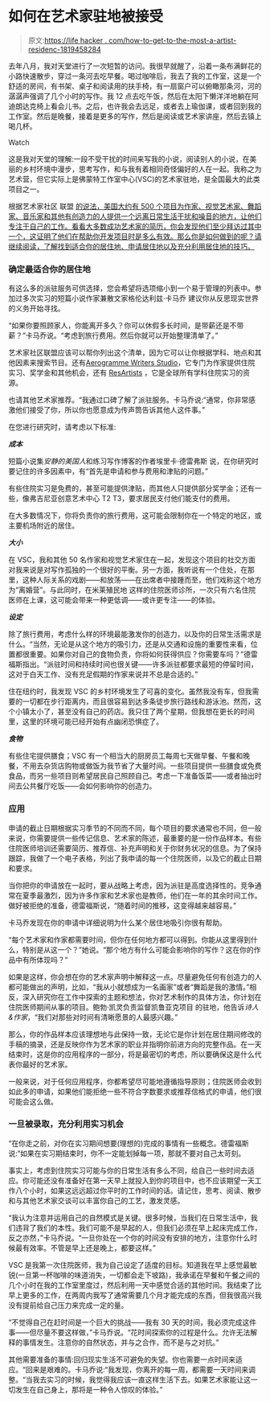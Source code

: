 # 如何在艺术家驻地被接受

> 原文:[https://life hacker . com/how-to-get-to-the-most-a-artist-residenc-1819458284](https://lifehacker.com/how-to-get-into-and-make-the-most-of-an-artist-residenc-1819458284)

去年八月，我对天堂进行了一次短暂的访问。我很早就醒了，沿着一条布满鲜花的小路快速散步，穿过一条河去吃早餐。喝过咖啡后，我去了我的工作室，这是一个舒适的房间，有书架、桌子和阅读用的扶手椅，有一扇窗户可以俯瞰那条河，河的潺潺声强调了几个小时的写作。我 12 点去吃午饭，然后在太阳下懒洋洋地躺在阿迪朗达克椅上看会儿书。之后，也许我会去远足，或者去上瑜伽课，或者回到我的工作室。然后是晚餐，接着是更多的写作，然后是阅读或艺术家讲座，然后去镇上喝几杯。

Watch

这是我对天堂的理解:一段不受干扰的时间来写我的小说，阅读别人的小说，在美丽的乡村环境中漫步，思考写作，和与我有着相同奇怪偏好的人在一起。我称之为艺术营，但它实际上是佛蒙特工作室中心(VSC)的艺术家驻地，是全国最大的此类项目之一。

根据艺术家社区 联盟 [的说法，美国大约有 500 个项目为作家、视觉艺术家、舞蹈家、音乐家和其他有创造力的人提供一个远离日常生活干扰和噪音的地方，让他们专注于自己的工作。看看大多数成功艺术家的简历，你会发现他们至少拜访过其中一个，这证明了他们在帮助你开发项目时是多么有效。那么你是如何做到的呢？请继续阅读，了解找到适合你的居住地、申请居住地以及充分利用居住地的技巧。](http://www.artistcommunities.org/residencies)

### **确定最适合你的居住地**

有这么多的派驻服务可供选择，您会希望将选项缩小到一个易于管理的列表中。参加过多次实习的短篇小说作家兼散文家格伦达利兹·卡马乔 建议你从反思现实世界的义务开始寻找。

“如果你要照顾家人，你能离开多久？你可以休假多长时间，是带薪还是不带薪？”卡马乔说。“考虑到旅行费用。然后你就可以开始整理清单了。”

艺术家社区联盟应该可以帮你列出这个清单，因为它可以让你根据学科、地点和其他因素来搜索节目。还有[Aerogramme Writers Studio](https://www.aerogrammestudio.com/)，它专门为作家提供住院实习、奖学金和其他机会，还有 [ResArtists](http://www.resartis.org/en/) ，它是全球所有学科住院实习的资源。

也请其他艺术家推荐。“我通过口碑了解了派驻服务。卡马乔说:“通常，你非常感激他们接受了你，所以你也愿意成为传声筒告诉其他人这件事。”

在您进行研究时，请考虑以下标准:

***成本***

短篇小说集*安静的美国人*和练习写作博客的作者埃里卡·德雷弗斯 说，在你研究时要记住的许多因素中，有“首先是申请和参与费用和津贴的问题。”

有些住院实习是免费的，甚至可能提供津贴，而其他人只提供部分奖学金；还有一些，像弗吉尼亚创意艺术中心 T2 T3，要求居民支付他们能支付的费用。

在大多数情况下，你将负责你的旅行费用，这可能会限制你在一个特定的地区，或主要机场附近的居住。

***大小***

在 VSC，我和其他 50 名作家和视觉艺术家住在一起，发现这个项目的社交方面对我来说是对写作孤独的一个很好的平衡。另一方面，我听说有一个住处，在那里，这种人际关系的戏剧——和放荡——在出席者中接踵而至，他们戏称这个地方为“离婚营”。与此同时，在米莱殖民地 这样的住院医师诊所，一次只有六名住院医师在上课，这可能会带来一种更低调——或许更专注——的体验。

***设定***

除了旅行费用，考虑什么样的环境最能激发你的创造力，以及你的日常生活需求是什么。“当然，无论是从这个地方的吸引力，还是从交通和设施的重要性来看，位置都很重要。如果你对自己的食物负责，你将如何获得供应？你需要车吗？”德雷福斯指出。“派驻时间和持续时间也很关键——许多派驻都要求最短的停留时间，这对于白天工作、没有充足假期的作家来说并不总是合适的。”

住在纽约时，我发现 VSC 的乡村环境发生了可喜的变化。虽然我没有车，但我需要的一切都在步行距离内，而且很容易到达多条徒步旅行路线和游泳池。然而，这个小镇太小了，甚至没有自己的药店。我只住了两个星期，但我想在更长的时间里，这里的环境可能已经开始有点幽闭恐惧症了。

***食物***

有些住宅提供膳食；VSC 有一个相当大的厨房员工每周七天做早餐、午餐和晚餐，不用去杂货店购物或做饭为我节省了大量时间。一些项目提供一些膳食或免费食品，而另一些项目则希望居民自己照顾自己。考虑一下准备饭菜——或者抽出时间去公共餐厅吃饭——会如何影响你的创造力。

### **应用**

申请的截止日期根据实习季节的不同而不同，每个项目的要求通常也不同，但一般来说，你需要提供一些传记信息、艺术家的陈述，最重要的是一份作品样本。有些住院医师培训还需要简历、推荐信、补充声明和关于你财务状况的信息。为了保持跟踪，我做了一个电子表格，列出了我申请的每一个住院医师，以及它的截止日期和要求。

当你把你的申请放在一起时，要从战略上考虑，因为派驻是高度选择性的。竞争通常在夏季最激烈，因为许多作家和艺术家也是教师，他们在一年的其余时间工作。做好被拒绝的准备，德雷福斯说，“随着时间的推移，这变得越来越容易。”

卡马乔发现在你的申请中详细说明为什么某个居住地吸引你很有帮助。

“每个艺术家和作家都需要时间，但你在任何地方都可以得到。你能从这里得到什么，特别是从这一个？”她说。“那个地方有什么可能会影响你的写作？这在你的作品中有所体现吗？”

如果是这样，你会想在你的艺术家声明中解释这一点。尽量避免任何有创造力的人都可能做出的声明，比如，“我从小就想成为一名画家”或者“舞蹈是我的激情。”相反，深入研究你在工作中探索的主题和想法，你对艺术制作的具体方法，你计划在住院医师期间从事的项目。鲍勃·凯灵负责监督凯鲁亚克项目 的驻地，他告诉*诗人&作家*，“我们对那些对时间有清晰愿景的人最感兴趣。”

那么，你的作品样本应该理想地与此保持一致，无论它是你计划在居住期间修改的手稿的摘录，还是反映你作为艺术家的职业并指明你前进方向的完整作品。在一天结束时，这是你的应用程序的一部分，将是最密切的考虑，所以要确保这是什么代表你最好的艺术家。

一般来说，对于任何应用程序，你都希望尽可能地遵循指导原则；住院医师会收到如此多的申请，如果他们能拒绝一些不符合字数要求或推荐信格式的申请，他们很可能会这么做。

### **一旦被录取，充分利用实习机会**

“在你走之前，对你在实习期间想要(理想的)完成的事情有一些概念。德雷福斯说:“如果在实习期结束时，你不一定能划掉每一项，那就不要对自己太苛刻。

事实上，考虑到住院实习可能与你的日常生活有多么不同，给自己一些时间去适应。你可能还没有准备好在第一天早上就投入到你的项目中，也不应该期望一天工作八个小时，如果这远远超过你平时的工作时间的话。请记住，思考、阅读、散步和与其他艺术家交谈可以丰富你自己的工艺，激发灵感。

“我认为注意并运用自己的自然模式是关键。很多时候，当我们在日常生活中，我们违背了我们的本性。我们可能不是早起的人，但我们必须在早上起床完成工作，反之亦然，”卡马乔说。“一旦你处在一个你的时间没有安排的地方，注意你什么时候最有效率。不管是早上还是晚上，都要这样。”

VSC 是我第一次住院医师，我为自己设定了适度的目标。知道我在早上感觉最敏锐(一旦第一杯咖啡的味道消失，一切都会走下坡路)，我承诺在早餐和午餐之间的几个小时在我的工作室里度过，然后利用一天中感觉合适的其他时间。我结束了比早上更多的工作，在两周内我写了通常需要几个月才能完成的东西，但我很高兴我没有提前给自己压力来完成一定的量。

“不觉得自己在赶时间是一个巨大的挑战——我有 30 天的时间，我必须完成这件事——但尽量不要这样做，”卡马乔说。“花时间探索你的过程是什么。允许无法解释的事情发生。注意你的自然状态，并与之合作，而不是与之对抗。”

其他需要准备的事情:回归现实生活不可避免的失望。你也需要一点时间来适应。“回来是艰难的。卡马乔说:“我发现，你离开的每一周，都需要一天时间来调整。“当我去实习的时候，我觉得我应该一直这样生活下去。如果艺术家能让这一切发生在自己身上，那将是一种令人惊叹的体验。”